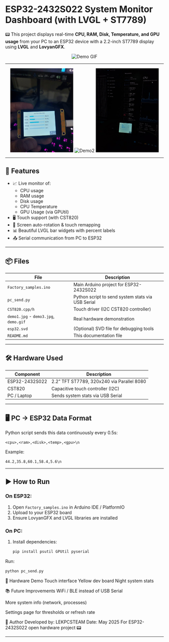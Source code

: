 # ESP32-2432S022 System Monitor Dashboard (with LVGL + ST7789)

📟 This project displays real-time **CPU, RAM, Disk, Temperature, and GPU usage** from your PC to an ESP32 device with a 2.2-inch ST7789 display using **LVGL** and **LovyanGFX**.

<div align="center">
  <img src="./docs/demo.gif" alt="Demo GIF" width="360"/>
</div>

---

<div align="center">
  <img src="./docs/demo1.jpg" alt="Demo1" width="200"/>
    <img src="./docs/demo2.jpg" alt="Demo2" width="200"/>
    <img src="./docs/demo3.jpg" alt="Demo3" width="200"/>
</div>

---

## 🔧 Features

- 📈 Live monitor of:
    - CPU usage
    - RAM usage
    - Disk usage
    - CPU Temperature
    - GPU Usage (via GPUtil)
- 🖥️ Touch support (with CST820)
- 🔁 Screen auto-rotation & touch remapping
- 📊 Beautiful LVGL bar widgets with percent labels
- 📤 Serial communication from PC to ESP32

---

## 📦 Files

| File | Description |
| --- | --- |
| `Factory_samples.ino` | Main Arduino project for ESP32-2432S022 |
| `pc_send.py` | Python script to send system stats via USB Serial |
| `CST820.cpp/h` | Touch driver (I2C CST820 controller) |
| `demo1.jpg` - `demo3.jpg`, `demo.gif` | Real hardware demonstration |
| `esp32.svd` | (Optional) SVD file for debugging tools |
| `README.md` | This documentation file |

---

## 🛠️ Hardware Used

| Component | Description |
| --- | --- |
| ESP32-2432S022 | 2.2” TFT ST7789, 320x240 via Parallel 8080 |
| CST820 | Capacitive touch controller (I2C) |
| PC / Laptop | Sends system stats via USB Serial |

---

## 🖥️ PC → ESP32 Data Format

Python script sends this data continuously every 0.5s:

```
<cpu>,<ram>,<disk>,<temp>,<gpu>\n
```

Example:

```
44.2,35.8,60.1,58.4,5.6\n
```

---

## ▶️ How to Run

### On ESP32:

1. Open `Factory_samples.ino` in Arduino IDE / PlatformIO
2. Upload to your ESP32 board
3. Ensure LovyanGFX and LVGL libraries are installed

### On PC:

1. Install dependencies:
    
    ```bash
    pip install psutil GPUtil pyserial
    ```
    

Run:

```bash
python pc_send.py
```

📸 Hardware Demo
Touch interface	Yellow dev board	Night system stats

📚 Future Improvements
WiFi / BLE instead of USB Serial

More system info (network, processes)

Settings page for thresholds or refresh rate

💬 Author
Developed by: LEKPCSTEAM
Date: May 2025
For ESP32-2432S022 open hardware project 📟

---
